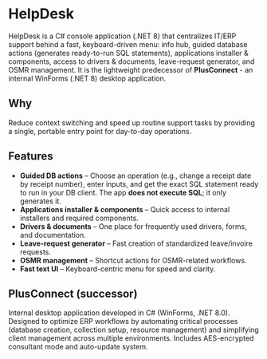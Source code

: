 # HelpDesk

HelpDesk is a C# console application (.NET 8) that centralizes IT/ERP support behind a fast, keyboard-driven menu: info hub, guided database actions (generates ready-to-run SQL statements), applications installer & components, access to drivers & documents, leave-request generator, and OSMR management. 
It is the lightweight predecessor of **PlusConnect** - an internal WinForms (.NET 8) desktop application.

## Why

Reduce context switching and speed up routine support tasks by providing a single, portable entry point for day-to-day operations.

## Features

- **Guided DB actions** – Choose an operation (e.g., change a receipt date by receipt number), enter inputs, and get the exact SQL statement ready to run in your DB client. The app **does not execute SQL**; it only generates it.
- **Applications installer & components** – Quick access to internal installers and required components.
- **Drivers & documents** – One place for frequently used drivers, forms, and documentation.
- **Leave-request generator** – Fast creation of standardized leave/invoire requests.
- **OSMR management** – Shortcut actions for OSMR-related workflows.
- **Fast text UI** – Keyboard-centric menu for speed and clarity.

## PlusConnect (successor)

Internal desktop application developed in C# (WinForms, .NET 8.0). Designed to optimize ERP workflows by automating critical processes (database creation, collection setup, resource management) and simplifying client management across multiple environments. Includes AES-encrypted consultant mode and auto-update system.
